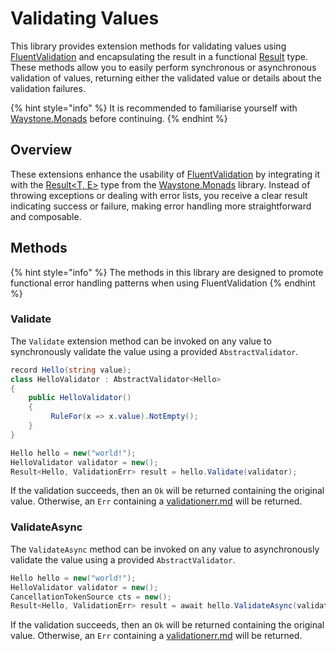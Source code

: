# Validating Values

This library provides extension methods for validating values using [FluentValidation](https://docs.fluentvalidation.net/en/latest/index.html) and encapsulating the result in a functional [Result](https://app.gitbook.com/s/nQgeZ1m9pTmEbKceyEkw/core-concepts/results) type. These methods allow you to easily perform synchronous or asynchronous validation of values, returning either the validated value or details about the validation failures.

{% hint style="info" %}
It is recommended to familiarise yourself with [Waystone.Monads](https://app.gitbook.com/o/eVVl3k56v8DR211ydaly/s/nQgeZ1m9pTmEbKceyEkw/ "mention") before continuing.
{% endhint %}

## Overview

These extensions enhance the usability of [FluentValidation](https://docs.fluentvalidation.net/en/latest/index.html) by integrating it with the [Result\<T, E>](https://app.gitbook.com/s/nQgeZ1m9pTmEbKceyEkw/result-less-than-t-e-greater-than "mention") type from the [Waystone.Monads](https://app.gitbook.com/o/eVVl3k56v8DR211ydaly/s/nQgeZ1m9pTmEbKceyEkw/ "mention") library. Instead of throwing exceptions or dealing with error lists, you receive a clear result indicating success or failure, making error handling more straightforward and composable.

## Methods

{% hint style="info" %}
The methods in this library are designed to promote functional error handling patterns when using FluentValidation
{% endhint %}

### Validate

The `Validate` extension method can be invoked on any value to synchronously validate the value using a provided `AbstractValidator`.&#x20;

```csharp
record Hello(string value);
class HelloValidator : AbstractValidator<Hello>
{
    public HelloValidator()
    {
         RuleFor(x => x.value).NotEmpty();   
    }
}

Hello hello = new("world!");
HelloValidator validator = new();
Result<Hello, ValidationErr> result = hello.Validate(validator);
```

If the validation succeeds, then an `Ok` will be returned containing the original value. Otherwise, an `Err` containing a [validationerr.md](validationerr.md "mention") will be returned.

### ValidateAsync

The `ValidateAsync` method can be invoked on any value to asynchronously validate the value using a provided `AbstractValidator`.&#x20;

```csharp
Hello hello = new("world!");
HelloValidator validator = new();
CancellationTokenSource cts = new();
Result<Hello, ValidationErr> result = await hello.ValidateAsync(validator, cts.Token);
```

If the validation succeeds, then an `Ok` will be returned containing the original value. Otherwise, an `Err` containing a [validationerr.md](validationerr.md "mention") will be returned.
